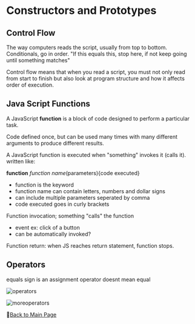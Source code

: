 # Constructors and Prototypes

## Control Flow

The way computers reads the script, usually from top to bottom.
Conditionals, go in order. "If this equals this, stop here, if not keep going until something matches" 

Control flow means that when you read a script, you must not only read from start to finish but also look at program structure and how it affects order of execution.

## Java Script Functions

A JavaScript **function** is a block of code designed to perform a particular task.

Code defined once, but can be used many times with many different arguments to produce different results. 

A JavaScript function is executed when "something" invokes it (calls it). written like:

**function** *function name*(parameters){code executed}

- function is the keyword
- function name can contain letters, numbers and dollar signs 
- can include multiple parameters seperated by comma
- code executed goes in curly brackets

Function invocation; something "calls" the function
- event ex: click of a button 
- can be automatically invoked?

Function return: when JS reaches return statement, function stops. 

## Operators

equals sign is an assignment operator doesnt mean equal 

![operators](https://www.simplilearn.com/ice9/free_resources_article_thumb/Operators_In_javascript/Operators_In_JavaScript_2.png)

![moreoperators](https://i.morioh.com/2022/04/11/3652869d.webp)

📔[Back to Main Page](README.md)